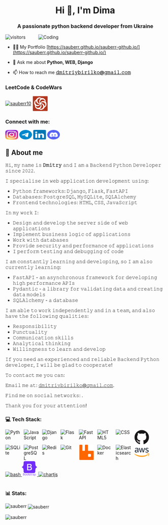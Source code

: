 <h1 align="center">Hi 👋, I'm Dima </h1>
<h3 align="center">A passionate python backend developer from Ukraine</h3>

<img align="right" alt="Coding" width="400" src="https://user-images.githubusercontent.com/74038190/212749171-b84692a8-2b04-4e3b-93ca-ac14705da224.gif">

![visitors](https://vbr.nathanchung.dev/badge?page_id=Sauberr.Sauberr&color=00BFFF)

- 👨‍💻 My Portfolio [https://sauberr.github.io/sauberr-github.io/](https://sauberr.github.io/sauberr-github.io/)

- 💬 Ask me about **Python, WEB, Django**

- 📫 How to reach me **𝚍𝚖𝚒𝚝𝚛𝚒𝚢𝚋𝚒𝚛𝚒𝚕𝚔𝚘@𝚐𝚖𝚊𝚒𝚕.𝚌𝚘𝚖**

<h3 align="left">LeetCode & CodeWars</h3>
<p align="left">
<a href="https://www.leetcode.com/sauberr10" target="blank"><img align="center" src="https://raw.githubusercontent.com/rahuldkjain/github-profile-readme-generator/master/src/images/icons/Social/leet-code.svg" alt="sauberr10" height="48" width="48" /></a>
<a href="https://www.codewars.com/users/Sauberr" target="blank"><img align="center" src="https://github.com/codewars/branding/blob/master/logo.png" alt="Sauberr" height="48" width="48" /></a>
</p>

<h3 align="left">Connect with me:</h3>
<p align="left">
<a href="https://www.instagram.com/1_birilko_dmitriy_1/" target="blank"><img align="center" src="https://github.com/wle8300/instagram-logo/blob/master/logo.svg" alt="sauberr10" height="30" width="40" /></a>
<a href="https://t.me/DimaBirilko" target="blank"><img align="center" src="https://github.com/CLorant/readme-social-icons/blob/main/medium/filled/telegram.svg" alt="sauberr10" height="30" width="40" /></a>
<a href="https://www.linkedin.com/in/%D0%B4%D0%B8%D0%BC%D0%B0-%D0%B1%D0%B8%D1%80%D0%B8%D0%BB%D0%BA%D0%BE-660914286/" target="blank"><img align="center" src="https://github.com/CLorant/readme-social-icons/blob/main/medium/filled/linkedin.svg" alt="sauberr10" height="30" width="40" /></a>
<a href="553487540343144458" target="blank"><img align="center" src="https://github.com/CLorant/readme-social-icons/blob/main/medium/filled/discord.svg" alt="sauberr10" height="30" width="40" /></a>
</p>

## 💬 About me

𝙷𝚒, 𝚖𝚢 𝚗𝚊𝚖𝚎 𝚒𝚜 **𝙳𝚖𝚒𝚝𝚛𝚢** 𝚊𝚗𝚍 𝙸 𝚊𝚖 𝚊 𝙱𝚊𝚌𝚔𝚎𝚗𝚍 𝙿𝚢𝚝𝚑𝚘𝚗 𝙳𝚎𝚟𝚎𝚕𝚘𝚙𝚎𝚛 𝚜𝚒𝚗𝚌𝚎 𝟸𝟶𝟸𝟸.

𝙸 𝚜𝚙𝚎𝚌𝚒𝚊𝚕𝚒𝚜𝚎 𝚒𝚗 𝚠𝚎𝚋 𝚊𝚙𝚙𝚕𝚒𝚌𝚊𝚝𝚒𝚘𝚗 𝚍𝚎𝚟𝚎𝚕𝚘𝚙𝚖𝚎𝚗𝚝 𝚞𝚜𝚒𝚗𝚐:  
   - 𝙿𝚢𝚝𝚑𝚘𝚗 𝚏𝚛𝚊𝚖𝚎𝚠𝚘𝚛𝚔𝚜: 𝙳𝚓𝚊𝚗𝚐𝚘, 𝙵𝚕𝚊𝚜𝚔, 𝙵𝚊𝚜𝚝𝙰𝙿𝙸
   - 𝙳𝚊𝚝𝚊𝚋𝚊𝚜𝚎𝚜: 𝙿𝚘𝚜𝚝𝚐𝚛𝚎𝚂𝚀𝙻, 𝙼𝚢𝚂𝚀𝙻𝚒𝚝𝚎, 𝚂𝚀𝙻𝙰𝚕𝚌𝚑𝚎𝚖𝚢
   - 𝙵𝚛𝚘𝚗𝚝𝚎𝚗𝚍 𝚝𝚎𝚌𝚑𝚗𝚘𝚕𝚘𝚐𝚒𝚎𝚜: 𝙷𝚃𝙼𝙻, 𝙲𝚂𝚂, 𝙹𝚊𝚟𝚊𝚂𝚌𝚛𝚒𝚙𝚝

𝙸𝚗 𝚖𝚢 𝚠𝚘𝚛𝚔 𝙸:
  - 𝙳𝚎𝚜𝚒𝚐𝚗 𝚊𝚗𝚍 𝚍𝚎𝚟𝚎𝚕𝚘𝚙 𝚝𝚑𝚎 𝚜𝚎𝚛𝚟𝚎𝚛 𝚜𝚒𝚍𝚎 𝚘𝚏 𝚠𝚎𝚋 𝚊𝚙𝚙𝚕𝚒𝚌𝚊𝚝𝚒𝚘𝚗𝚜
  - 𝙸𝚖𝚙𝚕𝚎𝚖𝚎𝚗𝚝 𝚋𝚞𝚜𝚒𝚗𝚎𝚜𝚜 𝚕𝚘𝚐𝚒𝚌 𝚘𝚏 𝚊𝚙𝚙𝚕𝚒𝚌𝚊𝚝𝚒𝚘𝚗𝚜
  - 𝚆𝚘𝚛𝚔 𝚠𝚒𝚝𝚑 𝚍𝚊𝚝𝚊𝚋𝚊𝚜𝚎𝚜
  - 𝙿𝚛𝚘𝚟𝚒𝚍𝚎 𝚜𝚎𝚌𝚞𝚛𝚒𝚝𝚢 𝚊𝚗𝚍 𝚙𝚎𝚛𝚏𝚘𝚛𝚖𝚊𝚗𝚌𝚎 𝚘𝚏 𝚊𝚙𝚙𝚕𝚒𝚌𝚊𝚝𝚒𝚘𝚗𝚜
  - 𝙸 𝚙𝚎𝚛𝚏𝚘𝚛𝚖 𝚝𝚎𝚜𝚝𝚒𝚗𝚐 𝚊𝚗𝚍 𝚍𝚎𝚋𝚞𝚐𝚐𝚒𝚗𝚐 𝚘𝚏 𝚌𝚘𝚍𝚎
  
𝙸 𝚊𝚖 𝚌𝚘𝚗𝚜𝚝𝚊𝚗𝚝𝚕𝚢 𝚕𝚎𝚊𝚛𝚗𝚒𝚗𝚐 𝚊𝚗𝚍 𝚍𝚎𝚟𝚎𝚕𝚘𝚙𝚒𝚗𝚐, 𝚜𝚘 𝙸 𝚊𝚖 𝚊𝚕𝚜𝚘 𝚌𝚞𝚛𝚛𝚎𝚗𝚝𝚕𝚢 𝚕𝚎𝚊𝚛𝚗𝚒𝚗𝚐:  
  - 𝙵𝚊𝚜𝚝𝙰𝙿𝙸 - 𝚊𝚗 𝚊𝚜𝚢𝚗𝚌𝚑𝚛𝚘𝚗𝚘𝚞𝚜 𝚏𝚛𝚊𝚖𝚎𝚠𝚘𝚛𝚔 𝚏𝚘𝚛 𝚍𝚎𝚟𝚎𝚕𝚘𝚙𝚒𝚗𝚐 𝚑𝚒𝚐𝚑 𝚙𝚎𝚛𝚏𝚘𝚛𝚖𝚊𝚗𝚌𝚎 𝙰𝙿𝙸𝚜
  - 𝙿𝚢𝚍𝚊𝚗𝚝𝚒𝚌 - 𝚊 𝚕𝚒𝚋𝚛𝚊𝚛𝚢 𝚏𝚘𝚛 𝚟𝚊𝚕𝚒𝚍𝚊𝚝𝚒𝚗𝚐 𝚍𝚊𝚝𝚊 𝚊𝚗𝚍 𝚌𝚛𝚎𝚊𝚝𝚒𝚗𝚐 𝚍𝚊𝚝𝚊 𝚖𝚘𝚍𝚎𝚕𝚜
  - 𝚂𝚀𝙻𝙰𝚕𝚌𝚑𝚎𝚖𝚢 - 𝚊 𝚍𝚊𝚝𝚊𝚋𝚊𝚜𝚎
  
𝙸 𝚊𝚖 𝚊𝚋𝚕𝚎 𝚝𝚘 𝚠𝚘𝚛𝚔 𝚒𝚗𝚍𝚎𝚙𝚎𝚗𝚍𝚎𝚗𝚝𝚕𝚢 𝚊𝚗𝚍 𝚒𝚗 𝚊 𝚝𝚎𝚊𝚖, 𝚊𝚗𝚍 𝚊𝚕𝚜𝚘 𝚑𝚊𝚟𝚎 𝚝𝚑𝚎 𝚏𝚘𝚕𝚕𝚘𝚠𝚒𝚗𝚐 𝚚𝚞𝚊𝚕𝚒𝚝𝚒𝚎𝚜:  
  - 𝚁𝚎𝚜𝚙𝚘𝚗𝚜𝚒𝚋𝚒𝚕𝚒𝚝𝚢
  - 𝙿𝚞𝚗𝚌𝚝𝚞𝚊𝚕𝚒𝚝𝚢
  - 𝙲𝚘𝚖𝚖𝚞𝚗𝚒𝚌𝚊𝚝𝚒𝚘𝚗 𝚜𝚔𝚒𝚕𝚕𝚜
  - 𝙰𝚗𝚊𝚕𝚢𝚝𝚒𝚌𝚊𝚕 𝚝𝚑𝚒𝚗𝚔𝚒𝚗𝚐
  - 𝚆𝚒𝚕𝚕𝚒𝚗𝚐𝚗𝚎𝚜𝚜 𝚝𝚘 𝚕𝚎𝚊𝚛𝚗 𝚊𝚗𝚍 𝚍𝚎𝚟𝚎𝚕𝚘𝚙
  
𝙸𝚏 𝚢𝚘𝚞 𝚗𝚎𝚎𝚍 𝚊𝚗 𝚎𝚡𝚙𝚎𝚛𝚒𝚎𝚗𝚌𝚎𝚍 𝚊𝚗𝚍 𝚛𝚎𝚕𝚒𝚊𝚋𝚕𝚎 𝙱𝚊𝚌𝚔𝚎𝚗𝚍 𝙿𝚢𝚝𝚑𝚘𝚗 𝚍𝚎𝚟𝚎𝚕𝚘𝚙𝚎𝚛, 𝙸 𝚠𝚒𝚕𝚕 𝚋𝚎 𝚐𝚕𝚊𝚍 𝚝𝚘 𝚌𝚘𝚘𝚙𝚎𝚛𝚊𝚝𝚎! 

𝚃𝚘 𝚌𝚘𝚗𝚝𝚊𝚌𝚝 𝚖𝚎 𝚢𝚘𝚞 𝚌𝚊𝚗: 

𝙴𝚖𝚊𝚒𝚕 𝚖𝚎 𝚊𝚝: 𝚍𝚖𝚒𝚝𝚛𝚒𝚢𝚋𝚒𝚛𝚒𝚕𝚔𝚘@𝚐𝚖𝚊𝚒𝚕.𝚌𝚘𝚖.

𝙵𝚒𝚗𝚍 𝚖𝚎 𝚘𝚗 𝚜𝚘𝚌𝚒𝚊𝚕 𝚗𝚎𝚝𝚠𝚘𝚛𝚔𝚜: . 

𝚃𝚑𝚊𝚗𝚔 𝚢𝚘𝚞 𝚏𝚘𝚛 𝚢𝚘𝚞𝚛 𝚊𝚝𝚝𝚎𝚗𝚝𝚒𝚘𝚗!


<h3 align="left">💻  Tech Stack:</h3>
<a href="https://www.python.org/" target="_blank" rel="noreferrer"> <img align="left" alt="Python" width="48px" style="padding-right:10px;" src="https://cdn.jsdelivr.net/gh/devicons/devicon/icons/python/python-original.svg" /> </a>
<a href="https://developer.mozilla.org/en-US/docs/Web/JavaScript" target="_blank" rel="noreferrer"> <img align="left" alt="JavaScript" width="48px" style="padding-right:10px;" src="https://cdn.jsdelivr.net/gh/devicons/devicon/icons/javascript/javascript-original.svg" /> </a>
<a href="https://www.djangoproject.com/" target="_blank" rel="noreferrer"> <img align="left" alt="Django" width="48px" style="padding-right:10px;" src="https://cdn.jsdelivr.net/gh/devicons/devicon/icons/django/django-plain.svg" /> </a>
<a href="https://flask.palletsprojects.com/en/stable/" target="_blank" rel="noreferrer"> <img align="left" alt="Flask" width="48px" style="padding-right:10px;" src="https://cdn.jsdelivr.net/gh/devicons/devicon/icons/flask/flask-original.svg" /> </a>
<a href="https://fastapi.tiangolo.com/" target="_blank" rel="noreferrer"> <img align="left" alt="FastAPI" width="48px" style="padding-right:10px;" src="https://cdn.jsdelivr.net/gh/devicons/devicon/icons/fastapi/fastapi-plain.svg" /> </a>
<a href="https://www.w3.org/html/" target="_blank" rel="noreferrer"> <img align="left" alt="HTML5" width="48px" style="padding-right:10px;" src="https://cdn.jsdelivr.net/gh/devicons/devicon/icons/html5/html5-plain.svg" /> </a>
<a href="https://www.w3schools.com/css/" target="_blank" rel="noreferrer"> <img align="left" alt="CSS" width="48px" style="padding-right:10px;" src="https://cdn.jsdelivr.net/gh/devicons/devicon/icons/css3/css3-plain.svg" /> </a>
<a href="https://github.com/" target="_blank" rel="noreferrer"> <img align="left" alt="GitHub" width="48px" style="padding-right:10px;" src="https://github.com/devicons/devicon/blob/v2.16.0/icons/github/github-original.svg" /> </a>
<a href="https://www.sqlite.org/" target="_blank" rel="noreferrer"> <img align="left" alt="SQLite" width="48px" style="padding-right:10px;" src="https://cdn.jsdelivr.net/gh/devicons/devicon/icons/sqlite/sqlite-plain.svg" /> </a>
<a href="https://www.postgresql.org/" target="_blank" rel="noreferrer"> <img align="left" alt="PostgreSQL" width="48px" style="padding-right:10px;" src="https://cdn.jsdelivr.net/gh/devicons/devicon/icons/postgresql/postgresql-plain.svg" /> </a>
<a href="https://redis.io/downloads/" target="_blank" rel="noreferrer"> <img align="left" alt="Redis" width="48px" style="padding-right:10px;" src="https://cdn.jsdelivr.net/gh/devicons/devicon/icons/redis/redis-plain.svg" /> </a>
<a href="https://git-scm.com/" target="_blank" rel="noreferrer"> <img align="left" alt="Git" width="48px" style="padding-right:10px;" src="https://cdn.jsdelivr.net/gh/devicons/devicon/icons/git/git-plain.svg" /> </a>
<a href="https://www.rabbitmq.com/" target="_blank" rel="noreferrer"> <img align="left" alt="RabbitMQ" width="48px" style="padding-right:10px;" src="https://github.com/devicons/devicon/blob/v2.16.0/icons/rabbitmq/rabbitmq-original.svg" /> </a>
<a href="https://www.docker.com/" target="_blank" rel="noreferrer"> <img align="left" alt="Docker" width="48px" style="padding-right:10px;" src="https://cdn.jsdelivr.net/gh/devicons/devicon/icons/docker/docker-plain.svg" /> </a>
<a href="https://www.elastic.co/elasticsearch" target="_blank" rel="noreferrer"> <img align="left" alt="Elasticsearch" width="48px" style="padding-right:10px;" src="https://cdn.jsdelivr.net/gh/devicons/devicon/icons/elasticsearch/elasticsearch-plain.svg" /> </a>
<a href="https://aws.amazon.com" target="_blank" rel="noreferrer"> <img src="https://raw.githubusercontent.com/devicons/devicon/master/icons/amazonwebservices/amazonwebservices-original-wordmark.svg" alt="aws" width="48" height="48"/> </a>
<a href="https://www.gnu.org/software/bash/" target="_blank" rel="noreferrer"> <img src="https://www.vectorlogo.zone/logos/gnu_bash/gnu_bash-icon.svg" alt="bash" width="48" height="48"/> </a>
<a href="https://getbootstrap.com" target="_blank" rel="noreferrer"> <img src="https://raw.githubusercontent.com/devicons/devicon/master/icons/bootstrap/bootstrap-plain-wordmark.svg" alt="bootstrap" width="48" height="48"/> </a>
<a href="https://www.chartjs.org" target="_blank" rel="noreferrer"> <img src="https://www.chartjs.org/media/logo-title.svg" alt="chartjs" width="48" height="48"/> </a>

<br clear="left"/>
<br clear="left"/>

### 📊 Stats:

<p><img align="left" src="https://github-readme-stats.vercel.app/api/top-langs?username=sauberr&show_icons=true&locale=en&layout=compact" alt="sauberr" /></p>

<p>&nbsp;<img align="center" src="https://github-readme-stats.vercel.app/api?username=sauberr&show_icons=true&locale=en" alt="sauberr" /></p>

<p><img align="center" src="https://github-readme-streak-stats.herokuapp.com/?user=sauberr&" alt="sauberr" /></p>
